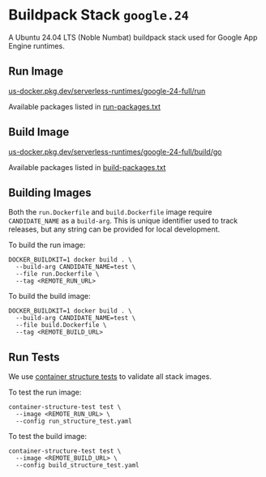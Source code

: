 # Buildpack Stack `google.24`

A Ubuntu 24.04 LTS (Noble Numbat) buildpack stack used for Google App Engine
runtimes.

## Run Image

[us-docker.pkg.dev/serverless-runtimes/google-24-full/run](https://us-docker.pkg.dev/serverless-runtimes/google-24-full/run)

Available packages listed in [run-packages.txt](./run-packages.txt)

## Build Image

[us-docker.pkg.dev/serverless-runtimes/google-24-full/build/go](https://us-docker.pkg.dev/serverless-runtimes/google-24-full/build/go)

Available packages listed in [build-packages.txt](./build-packages.txt)

## Building Images

Both the `run.Dockerfile` and `build.Dockerfile` image require `CANDIDATE_NAME`
as a `build-arg`. This is unique identifier used to track releases, but any
string can be provided for local development.

To build the run image:

```
DOCKER_BUILDKIT=1 docker build . \
  --build-arg CANDIDATE_NAME=test \
  --file run.Dockerfile \
  --tag <REMOTE_RUN_URL>
```

To build the build image:

```
DOCKER_BUILDKIT=1 docker build . \
  --build-arg CANDIDATE_NAME=test \
  --file build.Dockerfile \
  --tag <REMOTE_BUILD_URL>
```

## Run Tests

We use [container structure tests](https://github.com/GoogleContainerTools/container-structure-test)
to validate all stack images.

To test the run image:

```
container-structure-test test \
  --image <REMOTE_RUN_URL> \
  --config run_structure_test.yaml
```

To test the build image:

```
container-structure-test test \
  --image <REMOTE_BUILD_URL> \
  --config build_structure_test.yaml
```